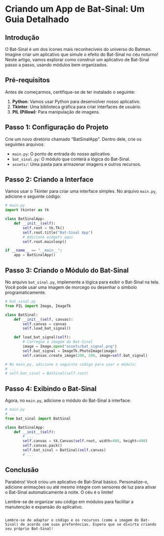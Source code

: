 # Criando um App de Bat-Sinal: Um Guia Detalhado

## Introdução
O Bat-Sinal é um dos ícones mais reconhecíveis do universo do Batman. Imagine criar um aplicativo que simule o efeito do Bat-Sinal no céu noturno! Neste artigo, vamos explorar como construir um aplicativo de Bat-Sinal passo a passo, usando módulos bem organizados.

## Pré-requisitos
Antes de começarmos, certifique-se de ter instalado o seguinte:

1. **Python**: Vamos usar Python para desenvolver nosso aplicativo.
2. **Tkinter**: Uma biblioteca gráfica para criar interfaces de usuário.
3. **PIL (Pillow)**: Para manipulação de imagens.

## Passo 1: Configuração do Projeto
Crie um novo diretório chamado "BatSinalApp". Dentro dele, crie os seguintes arquivos:

- `main.py`: O ponto de entrada do nosso aplicativo.
- `bat_sinal.py`: O módulo que conterá a lógica do Bat-Sinal.
- `assets/`: Uma pasta para armazenar imagens e outros recursos.

## Passo 2: Criando a Interface
Vamos usar o Tkinter para criar uma interface simples. No arquivo `main.py`, adicione o seguinte código:

```python
# main.py
import tkinter as tk

class BatSinalApp:
    def __init__(self):
        self.root = tk.Tk()
        self.root.title("Bat-Sinal App")
        # Adicione widgets aqui
        self.root.mainloop()

if __name__ == "__main__":
    app = BatSinalApp()
```

## Passo 3: Criando o Módulo do Bat-Sinal
No arquivo `bat_sinal.py`, implemente a lógica para exibir o Bat-Sinal na tela. Você pode usar uma imagem de morcego ou desenhar o símbolo programaticamente.

```python
# bat_sinal.py
from PIL import Image, ImageTk

class BatSinal:
    def __init__(self, canvas):
        self.canvas = canvas
        self.load_bat_signal()

    def load_bat_signal(self):
        # Carregue a imagem do Bat-Sinal
        image = Image.open("assets/bat_signal.png")
        self.bat_signal = ImageTk.PhotoImage(image)
        self.canvas.create_image(200, 200, image=self.bat_signal)

# No main.py, adicione o seguinte código para usar o módulo:
# ...
# self.bat_sinal = BatSinal(self.root)
```

## Passo 4: Exibindo o Bat-Sinal
Agora, no `main.py`, adicione o módulo do Bat-Sinal à interface:

```python
# main.py
# ...
from bat_sinal import BatSinal

class BatSinalApp:
    def __init__(self):
        # ...
        self.canvas = tk.Canvas(self.root, width=400, height=400)
        self.canvas.pack()
        self.bat_sinal = BatSinal(self.canvas)
        # ...
```

## Conclusão
Parabéns! Você criou um aplicativo de Bat-Sinal básico. Personalize-o, adicione animações ou até mesmo integre com sensores de luz para ativar o Bat-Sinal automaticamente à noite. O céu é o limite!

Lembre-se de organizar seu código em módulos para facilitar a manutenção e expansão do aplicativo.
```

Lembre-se de adaptar o código e os recursos (como a imagem do Bat-Sinal) de acordo com suas preferências. Espero que se divirta criando seu próprio Bat-Sinal!
